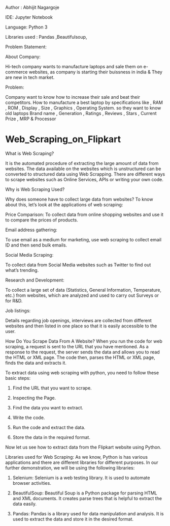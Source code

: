 Author : Abhijit Nagargoje

IDE: Jupyter Notebook

Language: Python 3

Libraries used : Pandas ,Beautifulsoup,

Problem Statement:

About Company:

Hi-tech company wants to manufacture  laptops and sale them on e-commerce websites, as company is starting their buissness in india & They are new in tech market.

Problem:

Company  want to know how to increase their sale and beat their competitors. How to manufacture a best laptop by specifications like , RAM , ROM , Display , Size , Graphics , Operating System. so they want to know old laptops Brand name , Generation , Ratings , Reviews , Stars , Current Prize , MRP & Processor






# Web_Scraping_on_Flipkart

What is Web Scraping?

It is the automated procedure of extracting the large amount of data from websites. The data available on the websites which is unstructured can be converted to structured data using Web Scrapping.  There are different ways to scrape websites such as Online Services, APIs or writing your own code.

Why is Web Scraping Used?

Why does someone have to collect large data from websites?
To know about this, let’s look at the applications of web scraping:

Price Comparison:
To collect data from online shopping websites and use it to compare the prices of products.

Email address gathering:

To use email as a medium for marketing, use web scraping to collect email ID and then send bulk emails.

Social Media Scraping:

To collect data from Social Media websites such as Twitter to find out what’s trending.

Research and Development:

To collect a large set of data (Statistics, General Information, Temperature, etc.) from websites, which are analyzed and used to carry out Surveys or for R&D.

Job listings:

Details regarding job openings, interviews are collected from different websites and then listed in one place so that it is easily accessible to the user.

How Do You Scrape Data From A Website?
When you run the code for web scraping, a request is sent to the URL that you have mentioned. As a response to the request, the server sends the data and allows you to read the HTML or XML page. The code then, parses the HTML or XML page, finds the data and extracts it.

To extract data using web scraping with python, you need to follow these basic steps:

1) Find the URL that you want to scrape.

2) Inspecting the Page.

3) Find the data you want to extract.

4) Write the code.

5) Run the code and extract the data.

6) Store the data in the required format.

Now let us see how to extract data from the Flipkart website using Python.

Libraries used for Web Scraping:
As we know, Python is has various applications and there are different libraries for different purposes. In our further demonstration, we will be using the following libraries:

1) Selenium:
Selenium is a web testing library. It is used to automate browser activities.

2) BeautifulSoup:
Beautiful Soup is a Python package for parsing HTML and XML documents. It creates parse trees that is helpful to extract the data easily.

3) Pandas:
Pandas is a library used for data manipulation and analysis. It is used to extract the data and store it in the desired format.
